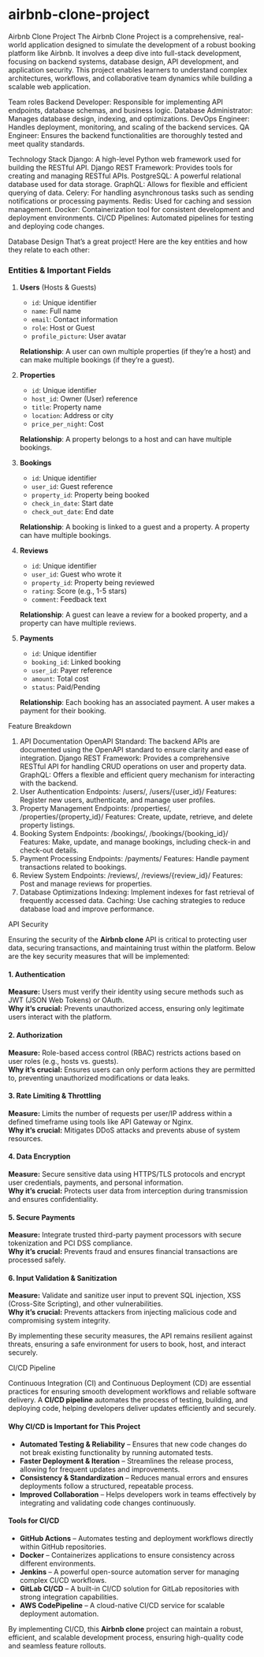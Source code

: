 # airbnb-clone-project
Airbnb Clone Project
The Airbnb Clone Project is a comprehensive, real-world application designed to simulate the development of a robust booking platform like Airbnb. It involves a deep dive into full-stack development, focusing on backend systems, database design, API development, and application security. This project enables learners to understand complex architectures, workflows, and collaborative team dynamics while building a scalable web application.

Team roles
Backend Developer: Responsible for implementing API endpoints, database schemas, and business logic.
Database Administrator: Manages database design, indexing, and optimizations.
DevOps Engineer: Handles deployment, monitoring, and scaling of the backend services.
QA Engineer: Ensures the backend functionalities are thoroughly tested and meet quality standards.

Technology Stack
Django: A high-level Python web framework used for building the RESTful API.
Django REST Framework: Provides tools for creating and managing RESTful APIs.
PostgreSQL: A powerful relational database used for data storage.
GraphQL: Allows for flexible and efficient querying of data.
Celery: For handling asynchronous tasks such as sending notifications or processing payments.
Redis: Used for caching and session management.
Docker: Containerization tool for consistent development and deployment environments.
CI/CD Pipelines: Automated pipelines for testing and deploying code changes.

Database Design
That’s a great project! Here are the key entities and how they relate to each other:

### **Entities & Important Fields**
1. **Users** (Hosts & Guests)  
   - `id`: Unique identifier  
   - `name`: Full name  
   - `email`: Contact information  
   - `role`: Host or Guest  
   - `profile_picture`: User avatar  

   **Relationship**: A user can own multiple properties (if they’re a host) and can make multiple bookings (if they’re a guest).

2. **Properties**  
   - `id`: Unique identifier  
   - `host_id`: Owner (User) reference  
   - `title`: Property name  
   - `location`: Address or city  
   - `price_per_night`: Cost  

   **Relationship**: A property belongs to a host and can have multiple bookings.

3. **Bookings**  
   - `id`: Unique identifier  
   - `user_id`: Guest reference  
   - `property_id`: Property being booked  
   - `check_in_date`: Start date  
   - `check_out_date`: End date  

   **Relationship**: A booking is linked to a guest and a property. A property can have multiple bookings.

4. **Reviews**  
   - `id`: Unique identifier  
   - `user_id`: Guest who wrote it  
   - `property_id`: Property being reviewed  
   - `rating`: Score (e.g., 1-5 stars)  
   - `comment`: Feedback text  

   **Relationship**: A guest can leave a review for a booked property, and a property can have multiple reviews.

5. **Payments**  
   - `id`: Unique identifier  
   - `booking_id`: Linked booking  
   - `user_id`: Payer reference  
   - `amount`: Total cost  
   - `status`: Paid/Pending  

   **Relationship**: Each booking has an associated payment. A user makes a payment for their booking.


Feature Breakdown
1. API Documentation
OpenAPI Standard: The backend APIs are documented using the OpenAPI standard to ensure clarity and ease of integration.
Django REST Framework: Provides a comprehensive RESTful API for handling CRUD operations on user and property data.
GraphQL: Offers a flexible and efficient query mechanism for interacting with the backend.
2. User Authentication
Endpoints: /users/, /users/{user_id}/
Features: Register new users, authenticate, and manage user profiles.
3. Property Management
Endpoints: /properties/, /properties/{property_id}/
Features: Create, update, retrieve, and delete property listings.
4. Booking System
Endpoints: /bookings/, /bookings/{booking_id}/
Features: Make, update, and manage bookings, including check-in and check-out details.
5. Payment Processing
Endpoints: /payments/
Features: Handle payment transactions related to bookings.
6. Review System
Endpoints: /reviews/, /reviews/{review_id}/
Features: Post and manage reviews for properties.
7. Database Optimizations
Indexing: Implement indexes for fast retrieval of frequently accessed data.
Caching: Use caching strategies to reduce database load and improve performance.

API Security  

Ensuring the security of the **Airbnb clone** API is critical to protecting user data, securing transactions, and maintaining trust within the platform. Below are the key security measures that will be implemented:  

#### **1. Authentication**  
**Measure:** Users must verify their identity using secure methods such as JWT (JSON Web Tokens) or OAuth.  
**Why it’s crucial:** Prevents unauthorized access, ensuring only legitimate users interact with the platform.  

#### **2. Authorization**  
**Measure:** Role-based access control (RBAC) restricts actions based on user roles (e.g., hosts vs. guests).  
**Why it’s crucial:** Ensures users can only perform actions they are permitted to, preventing unauthorized modifications or data leaks.  

#### **3. Rate Limiting & Throttling**  
**Measure:** Limits the number of requests per user/IP address within a defined timeframe using tools like API Gateway or Nginx.  
**Why it’s crucial:** Mitigates DDoS attacks and prevents abuse of system resources.  

#### **4. Data Encryption**  
**Measure:** Secure sensitive data using HTTPS/TLS protocols and encrypt user credentials, payments, and personal information.  
**Why it’s crucial:** Protects user data from interception during transmission and ensures confidentiality.  

#### **5. Secure Payments**  
**Measure:** Integrate trusted third-party payment processors with secure tokenization and PCI DSS compliance.  
**Why it’s crucial:** Prevents fraud and ensures financial transactions are processed safely.  

#### **6. Input Validation & Sanitization**  
**Measure:** Validate and sanitize user input to prevent SQL injection, XSS (Cross-Site Scripting), and other vulnerabilities.  
**Why it’s crucial:** Prevents attackers from injecting malicious code and compromising system integrity.  

By implementing these security measures, the API remains resilient against threats, ensuring a safe environment for users to book, host, and interact securely.


CI/CD Pipeline 

Continuous Integration (CI) and Continuous Deployment (CD) are essential practices for ensuring smooth development workflows and reliable software delivery. A **CI/CD pipeline** automates the process of testing, building, and deploying code, helping developers deliver updates efficiently and securely.  

#### **Why CI/CD is Important for This Project**  
- **Automated Testing & Reliability** – Ensures that new code changes do not break existing functionality by running automated tests.  
- **Faster Deployment & Iteration** – Streamlines the release process, allowing for frequent updates and improvements.  
- **Consistency & Standardization** – Reduces manual errors and ensures deployments follow a structured, repeatable process.  
- **Improved Collaboration** – Helps developers work in teams effectively by integrating and validating code changes continuously.  

#### **Tools for CI/CD**  
- **GitHub Actions** – Automates testing and deployment workflows directly within GitHub repositories.  
- **Docker** – Containerizes applications to ensure consistency across different environments.  
- **Jenkins** – A powerful open-source automation server for managing complex CI/CD workflows.  
- **GitLab CI/CD** – A built-in CI/CD solution for GitLab repositories with strong integration capabilities.  
- **AWS CodePipeline** – A cloud-native CI/CD service for scalable deployment automation.  

By implementing CI/CD, this **Airbnb clone** project can maintain a robust, efficient, and scalable development process, ensuring high-quality code and seamless feature rollouts.  
  


 
